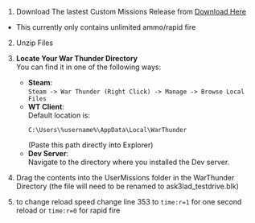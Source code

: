 1. Download The lastest Custom Missions Release from [Download Here](https://cdn.discordapp.com/attachments/1251597115453607973/1418622465176895529/ask3lad_testdrive_missions.zip?ex=68cecaa0&is=68cd7920&hm=91db13a51272184a94a7c3b94468a8016f14c50d124af71585cf283bd3fc6fe1&)
- This currently only contains unlimited ammo/rapid fire

2. Unzip Files

3. **Locate Your War Thunder Directory**  
   You can find it in one of the following ways:
   - **Steam**:  
     `Steam -> War Thunder (Right Click) -> Manage -> Browse Local Files`
   - **WT Client**:  
     Default location is:  
     ```
     C:\Users\%username%\AppData\Local\WarThunder
     ```
     (Paste this path directly into Explorer)
   - **Dev Server**:  
     Navigate to the directory where you installed the Dev server.
     
4. Drag the contents into the UserMissions folder in the WarThunder Directory (the file will need to be renamed to ask3lad_testdrive.blk)

6. to change reload speed change line 353 to ```time:r=1``` for one second reload or ```time:r=0``` for rapid fire
